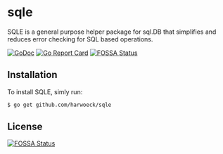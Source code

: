 # sqle

SQLE is a general purpose helper package for sql.DB that simplifies and reduces error checking for SQL based operations.

[![GoDoc](https://godoc.org/github.com/harwoeck/sqle?status.svg)](https://godoc.org/github.com/harwoeck/sqle)
[![Go Report Card](https://goreportcard.com/badge/github.com/harwoeck/sqle)](https://goreportcard.com/report/github.com/harwoeck/sqle)
[![FOSSA Status](https://app.fossa.io/api/projects/git%2Bgithub.com%2Fharwoeck%2Fsqle.svg?type=shield)](https://app.fossa.io/projects/git%2Bgithub.com%2Fharwoeck%2Fsqle?ref=badge_shield)

## Installation

To install SQLE, simly run:

```bash
$ go get github.com/harwoeck/sqle
```


## License
[![FOSSA Status](https://app.fossa.io/api/projects/git%2Bgithub.com%2Fharwoeck%2Fsqle.svg?type=large)](https://app.fossa.io/projects/git%2Bgithub.com%2Fharwoeck%2Fsqle?ref=badge_large)